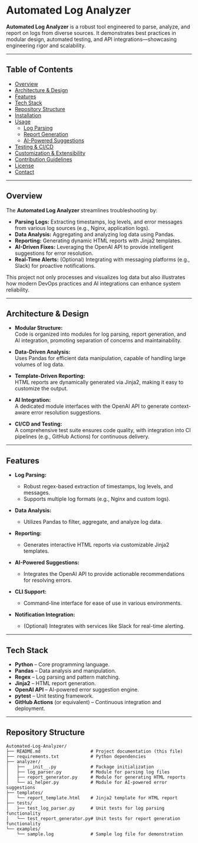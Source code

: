 # Automated Log Analyzer

**Automated Log Analyzer** is a robust tool engineered to parse, analyze, and report on logs from diverse sources. It demonstrates best practices in modular design, automated testing, and API integrations—showcasing engineering rigor and scalability.

---

## Table of Contents

- [Overview](#overview)
- [Architecture & Design](#architecture--design)
- [Features](#features)
- [Tech Stack](#tech-stack)
- [Repository Structure](#repository-structure)
- [Installation](#installation)
- [Usage](#usage)
  - [Log Parsing](#log-parsing)
  - [Report Generation](#report-generation)
  - [AI-Powered Suggestions](#ai-powered-suggestions)
- [Testing & CI/CD](#testing--cicd)
- [Customization & Extensibility](#customization--extensibility)
- [Contribution Guidelines](#contribution-guidelines)
- [License](#license)
- [Contact](#contact)

---

## Overview

The **Automated Log Analyzer** streamlines troubleshooting by:

- **Parsing Logs:** Extracting timestamps, log levels, and error messages from various log sources (e.g., Nginx, application logs).
- **Data Analysis:** Aggregating and analyzing log data using Pandas.
- **Reporting:** Generating dynamic HTML reports with Jinja2 templates.
- **AI-Driven Fixes:** Leveraging the OpenAI API to provide intelligent suggestions for error resolution.
- **Real-Time Alerts:** (Optional) Integrating with messaging platforms (e.g., Slack) for proactive notifications.

This project not only processes and visualizes log data but also illustrates how modern DevOps practices and AI integrations can enhance system reliability.

---

## Architecture & Design

- **Modular Structure:**  
  Code is organized into modules for log parsing, report generation, and AI integration, promoting separation of concerns and maintainability.

- **Data-Driven Analysis:**  
  Uses Pandas for efficient data manipulation, capable of handling large volumes of log data.

- **Template-Driven Reporting:**  
  HTML reports are dynamically generated via Jinja2, making it easy to customize the output.

- **AI Integration:**  
  A dedicated module interfaces with the OpenAI API to generate context-aware error resolution suggestions.

- **CI/CD and Testing:**  
  A comprehensive test suite ensures code quality, with integration into CI pipelines (e.g., GitHub Actions) for continuous delivery.

---

## Features

- **Log Parsing:**  
  - Robust regex-based extraction of timestamps, log levels, and messages.
  - Supports multiple log formats (e.g., Nginx and custom logs).

- **Data Analysis:**  
  - Utilizes Pandas to filter, aggregate, and analyze log data.

- **Reporting:**  
  - Generates interactive HTML reports via customizable Jinja2 templates.
  
- **AI-Powered Suggestions:**  
  - Integrates the OpenAI API to provide actionable recommendations for resolving errors.

- **CLI Support:**  
  - Command-line interface for ease of use in various environments.

- **Notification Integration:**  
  - (Optional) Integrates with services like Slack for real-time alerting.

---

## Tech Stack

- **Python** – Core programming language.
- **Pandas** – Data analysis and manipulation.
- **Regex** – Log parsing and pattern matching.
- **Jinja2** – HTML report generation.
- **OpenAI API** – AI-powered error suggestion engine.
- **pytest** – Unit testing framework.
- **GitHub Actions** (or equivalent) – Continuous integration and deployment.

---

## Repository Structure

```plaintext
Automated-Log-Analyzer/
├── README.md                   # Project documentation (this file)
├── requirements.txt            # Python dependencies
├── analyzer/
│   ├── __init__.py             # Package initialization
│   ├── log_parser.py           # Module for parsing log files
│   ├── report_generator.py     # Module for generating HTML reports
│   └── ai_helper.py            # Module for AI-powered error suggestions
├── templates/
│   └── report_template.html    # Jinja2 template for HTML report
├── tests/
│   ├── test_log_parser.py      # Unit tests for log parsing functionality
│   └── test_report_generator.py# Unit tests for report generation functionality
└── examples/
    └── sample.log              # Sample log file for demonstration